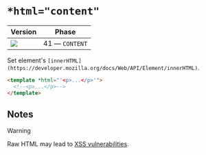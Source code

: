 # `*html="content"`

| Version                               | Phase          |
| ------------------------------------- | -------------- |
| ![](https://jsr.io/badges/@mizu/html) | 41 — `CONTENT` |

Set element's `[innerHTML](https://developer.mozilla.org/docs/Web/API/Element/innerHTML)`.

```html
<template *html="'<p>...</p>'">
  <!--<p>...</p>-->
</template>
```

## Notes

> [!WARNING]
> Raw HTML may lead to [XSS vulnerabilities](https://developer.mozilla.org/docs/Glossary/Cross-site_scripting).
